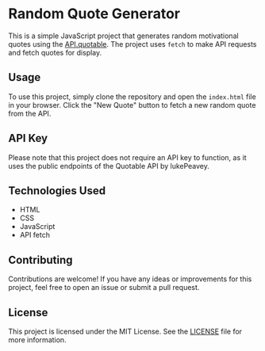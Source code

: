 # Random Quote Generator

This is a simple JavaScript project that generates random motivational quotes using the [API.quotable](https://api.quotable.io/random). The project uses `fetch` to make API requests and fetch quotes for display.

## Usage

To use this project, simply clone the repository and open the `index.html` file in your browser. Click the "New Quote" button to fetch a new random quote from the API.

## API Key

Please note that this project does not require an API key to function, as it uses the public endpoints of the Quotable API by 
lukePeavey.

## Technologies Used

- HTML
- CSS
- JavaScript
- API fetch

## Contributing

Contributions are welcome! If you have any ideas or improvements for this project, feel free to open an issue or submit a pull request.

## License

This project is licensed under the MIT License. See the [LICENSE](LICENSE) file for more information.
